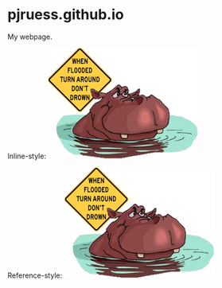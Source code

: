 # pjruess.github.io
My webpage. 

Inline-style: 
![alt text](https://github.com/pjruess/pjruess.github.io/blob/master/logo.png "HIPPO Logo")

Reference-style: 
![alt text][logo]

[logo]: https://github.com/pjruess/pjruess.github.io/blob/master/logo.png "HIPPO Logo"
